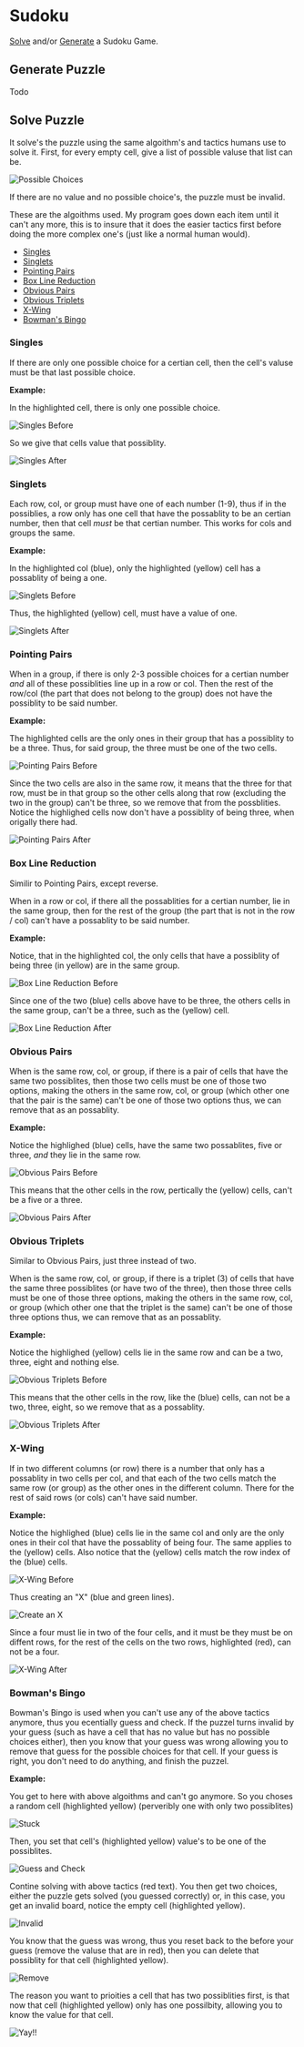 # Sudoku
[Solve](#solve-puzzle) and/or [Generate](#generate-puzzle) a Sudoku Game.

## Generate Puzzle
Todo

## Solve Puzzle
It solve's the puzzle using the same algoithm's and tactics humans use to solve it. First, for every empty cell, give a list of possible valuse that list can be. 

![Possible Choices](/Images/Bowmans_Bingo/image_0.png)

If there are no value and no possible choice's, the puzzle must be invalid.

These are the algoithms used. My program goes down each item until it can't any more, this is to insure that it does the easier tactics first before doing the more complex one's (just like a normal human would).
* [Singles](#singles)
* [Singlets](#singlets)
* [Pointing Pairs](#pointing-pairs)
* [Box Line Reduction](#box-line-reduction)
* [Obvious Pairs](#obvious-pairs)
* [Obvious Triplets](#obvious-triplets)
* [X-Wing](#x-wing)
* [Bowman's Bingo](#bowmans-bingo)

### Singles
If there are only one possible choice for a certian cell, then the cell's valuse must be that last possible choice.

**Example:**

In the highlighted cell, there is only one possible choice.

![Singles Before](/Images/Singles/image_0.png)

So we give that cells value that possiblity.

![Singles After](/Images/Singles/image_1.png)

### Singlets
Each row, col, or group must have one of each number (1-9), thus if in the possiblies, a row only has one cell that have the possablity to be an certian number, then that cell *must* be that certian number. This works for cols and groups the same.

**Example:**

In the highlighted col (blue), only the highlighted (yellow) cell has a possablity of being a one. 

![Singlets Before](/Images/Singlets/image_0.png)

Thus, the highlighted (yellow) cell, must have a value of one.

![Singlets After](/Images/Singlets/image_1.png)

### Pointing Pairs
When in a group, if there is only 2-3 possible choices for a certian number *and* all of these possiblities line up in a row or col. Then the rest of the row/col (the part that does not belong to the group) does not have the possiblity to be said number.

**Example:**

The highlighted cells are the only ones in their group that has a possiblity to be a three. Thus, for said group, the three must be one of the two cells.

![Pointing Pairs Before](/Images/Pointing_Pairs/image_0.png)

Since the two cells are also in the same row, it means that the three for that row, must be in that group so the other cells along that row (excluding the two in the group) can't be three, so we remove that from the possblities. Notice the highlighed cells now don't have a possiblity of being three, when origally there had. 

![Pointing Pairs After](/Images/Pointing_Pairs/image_1.png)

### Box Line Reduction
Similir to Pointing Pairs, except reverse.

When in a row or col, if there all the possablities for a certian number, lie in the same group, then for the rest of the group (the part that is not in the row / col) can't have a possablity to be said number.

**Example:**

Notice, that in the highlighted col, the only cells that have a possiblity of being three (in yellow) are in the same group.

![Box Line Reduction Before](/Images/Box_Line_Reduction/image_0.png)

Since one of the two (blue) cells above have to be three, the others cells in the same group, can't be a three, such as the (yellow) cell.

![Box Line Reduction After](/Images/Box_Line_Reduction/image_1.png)

### Obvious Pairs
When is the same row, col, or group, if there is a pair of cells that have the same two possiblites, then those two cells must be one of those two options, making the others in the same row, col, or group (which other one that the pair is the same) can't be one of those two options thus, we can remove that as an possablity.

**Example:**

Notice the highlighed (blue) cells, have the same two possablites, five or three, *and* they lie in the same row.

![Obvious Pairs Before](/Images/Obvious_Pairs/image_0.png)

This means that the other cells in the row, pertically the (yellow) cells, can't be a five or a three.

![Obvious Pairs After](/Images/Obvious_Pairs/image_1.png)

### Obvious Triplets
Similar to Obvious Pairs, just three instead of two.

When is the same row, col, or group, if there is a triplet (3) of cells that have the same three possiblites (or have two of the three), then those three cells must be one of those three options, making the others in the same row, col, or group (which other one that the triplet is the same) can't be one of those three options thus, we can remove that as an possablity.

**Example:**

Notice the highlighed (yellow) cells lie in the same row and can be a two, three, eight and nothing else.

![Obvious Triplets Before](/Images/Obvious_Triplets/image_0.png)

This means that the other cells in the row, like the (blue) cells, can not be a two, three, eight, so we remove that as a possablity.

![Obvious Triplets After](/Images/Obvious_Triplets/image_1.png)


### X-Wing
If in two different columns (or row) there is a number that only has a possablity in two cells per col, and that each of the two cells match the same row (or group) as the other ones in the different column. There for the rest of said rows (or cols) can't have said number.

**Example:**

Notice the highlighed (blue) cells lie in the same col and only are the only ones in their col that have the possablity of being four. The same applies to the (yellow) cells. Also notice that the (yellow) cells match the row index of the (blue) cells.

![X-Wing Before](/Images/X-Wing/image_0.png)

Thus creating an "X" (blue and green lines).

![Create an X](/Images/X-Wing/image_1.png)

Since a four must lie in two of the four cells, and it must be they must be on diffent rows, for the rest of the cells on the two rows, highlighted (red), can not be a four.

![X-Wing After](/Images/X-Wing/image_2.png)

### Bowman's Bingo
Bowman's Bingo is used when you can't use any of the above tactics anymore, thus you ecentially guess and check. If the puzzel turns invalid by your guess (such as have a cell that has no value but has no possible choices either), then you know that your guess was wrong allowing you to remove that guess for the possible choices for that cell. If your guess is right, you don't need to do anything, and finish the puzzel.

**Example:**

You get to here with above algoithms and can't go anymore. So you choses a random cell (highlighted yellow) (perveribly one with only two possiblites)

![Stuck](/Images/Bowmans_Bingo/image_0.png)

Then, you set that cell's (highlighted yellow) value's to be one of the possiblites.

![Guess and Check](/Images/Bowmans_Bingo/image_1.png)

Contine solving with above tactics (red text). You then get two choices, either the puzzle gets solved (you guessed correctly) or, in this case, you get an invalid board, notice the empty cell (highlighted yellow).

![Invalid](/Images/Bowmans_Bingo/image_2.png)

You know that the guess was wrong, thus you reset back to the before your guess (remove the valuse that are in red), then you can delete that possiblity for that cell (highlighted yellow).

![Remove](/Images/Bowmans_Bingo/image_3.png)

The reason you want to prioities a cell that has two possiblities first, is that now that cell (highlighted yellow) only has one possilbity, allowing you to know the value for that cell.

![Yay!!](/Images/Bowmans_Bingo/image_5.png)
